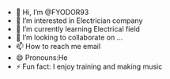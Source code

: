 - 👋 Hi, I’m @FYODOR93
- 👀 I’m interested in Electrician company
- 🌱 I’m currently learning Electrical field
- 💞️ I’m looking to collaborate on ...
- 📫 How to reach me email
- 😄 Pronouns:He
- ⚡ Fun fact: I enjoy training and making music

<!---
FYODOR93/FYODOR93 is a ✨ special ✨ repository because its `README.md` (this file) appears on your GitHub profile.
You can click the Preview link to take a look at your changes.
--->
